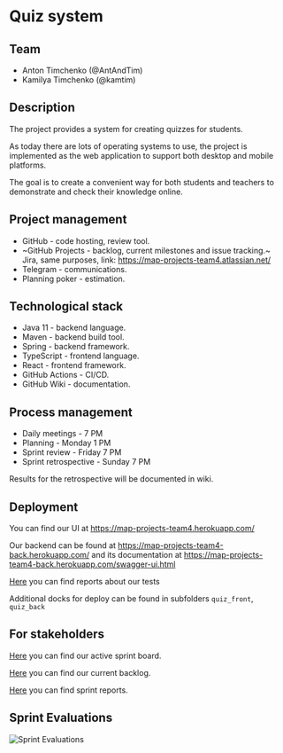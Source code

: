 # Quiz system

## Team

- Anton Timchenko (@AntAndTim)
- Kamilya Timchenko (@kamtim)

## Description

The project provides a system for creating quizzes for students.

As today there are lots of operating systems to use, the project is implemented as the web application to support both desktop and mobile platforms.

The goal is to create a convenient way for both students and teachers to demonstrate and check their knowledge online.

## Project management

- GitHub - code hosting, review tool.
- ~GitHub Projects - backlog, current milestones and issue tracking.~ Jira, same purposes, link: https://map-projects-team4.atlassian.net/
- Telegram - communications.
- Planning poker - estimation.

## Technological stack

- Java 11 - backend language.
- Maven - backend build tool.
- Spring - backend framework.
- TypeScript - frontend language.
- React - frontend framework.
- GitHub Actions - CI/CD.
- GitHub Wiki - documentation.

## Process management

- Daily meetings - 7 PM
- Planning - Monday 1 PM
- Sprint review - Friday 7 PM
- Sprint retrospective - Sunday 7 PM

Results for the retrospective will be documented in wiki.

## Deployment

You can find our UI at https://map-projects-team4.herokuapp.com/

Our backend can be found at https://map-projects-team4-back.herokuapp.com/ and its documentation at https://map-projects-team4-back.herokuapp.com/swagger-ui.html

[Here](https://antandtim.me/map-projects-team4) you can find reports about our tests

Additional docks for deploy can be found in subfolders `quiz_front`, `quiz_back`

## For stakeholders

[Here](https://map-projects-team4.atlassian.net/secure/RapidBoard.jspa?rapidView=1&projectKey=QUIZ&atlOrigin=eyJpIjoiMThkMzE5YWZhYzRhNGU2NTgzNDM4MGM1MmY4ZDg1NDAiLCJwIjoiaiJ9) you can find our active sprint board.

[Here](https://map-projects-team4.atlassian.net/secure/RapidBoard.jspa?projectKey=QUIZ&rapidView=1&view=planning.nodetail&atlOrigin=eyJpIjoiZmVkNmM3ODk3Mjg1NGY1MWJkMTZiYjEyOTgxNzk0ZDUiLCJwIjoiaiJ9) you can find our current backlog.

[Here](https://map-projects-team4.atlassian.net/secure/RapidBoard.jspa?rapidView=1&projectKey=QUIZ&view=reporting&chart=sprintRetrospective&sprint=2&atlOrigin=eyJpIjoiYzYwNDAyM2VkODI2NGFmMDkzNGU3N2UyYTAwYTA3MjciLCJwIjoiaiJ9) you can find sprint reports.

## Sprint Evaluations

![Sprint Evaluations](https://docs.google.com/spreadsheets/d/e/2PACX-1vTXIhfQzTkLutk3Wp2zWwAcCXQe7GZCZGWMZHp4nMPAgInjsxWohwH5hxwd4N9iyATx-H-QBAiTGWlj/pubchart?oid=234185997&format=image)
